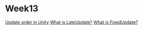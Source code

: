 # Week13

[Update order in Unity](https://docs.unity3d.com/Manual/ExecutionOrder.html#UpdateOrder)
[What is LateUpdate?](https://docs.unity3d.com/ScriptReference/MonoBehaviour.LateUpdate.html)
[What is FixedUpdate?](https://answers.unity.com/questions/1097715/why-dont-we-always-use-fixedupdate.html)
